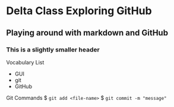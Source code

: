 # Delta Class Exploring GitHub

## Playing around with markdown and GitHub

### This is a slightly smaller header

Vocabulary List
- GUI
- git
- GitHub

Git Commands
$ `git add <file-name>`
$ `git commit -m "message"`
